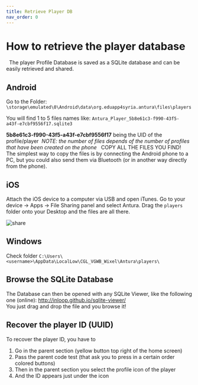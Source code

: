 ```yaml
---
title: Retrieve Player DB
nav_order: 0
---
```

# How to retrieve the player database
 
The player Profile Database is saved as a SQLite database and can be easily retrieved and shared.

## Android

Go to the Folder:
`\storage\emulated\0\Android\data\org.eduapp4syria.antura\files\players`

You will find 1 to 5 files names like:
`Antura_Player_5b8e61c3-f990-43f5-a43f-e7cbf9556f17.sqlite3`

**5b8e61c3-f990-43f5-a43f-e7cbf9556f17** being the UID of the profile/player 
_NOTE: the number of files depends of the number of profiles that have been created on the phone_
 
COPY ALL THE FILES YOU FIND!  
The simplest way to copy the files is by connecting the Android phone to a PC, but you could also send them via Bluetooth (or in another way directly from the phone).

## iOS

Attach the iOS device to a computer via USB and open iTunes. Go to your device -> Apps -> File Sharing panel and select Antura. Drag the `players` folder onto your Desktop and the files are all there.

![share](../../../assets/img/iTunes-Antura_files_sharing.png)

## Windows

Check folder `C:\Users\<username>\AppData\LocalLow\CGL_VGWB_Wixel\Antura\players\`
## Browse the SQLite Database

The Database can then be opened with any SQLite Viewer, like the following one (online): <http://inloop.github.io/sqlite-viewer/>  
You just drag and drop the file and you browse it!

## Recover the player ID (UUID)

To recover the player ID, you have to

1. Go in the parent section (yellow button top right of the home screen)
2. Pass the parent code test (that ask you to press in a certain order colored buttons)
3. Then in the parent section you select the profile icon of the player
4. And the ID appears just under the icon
